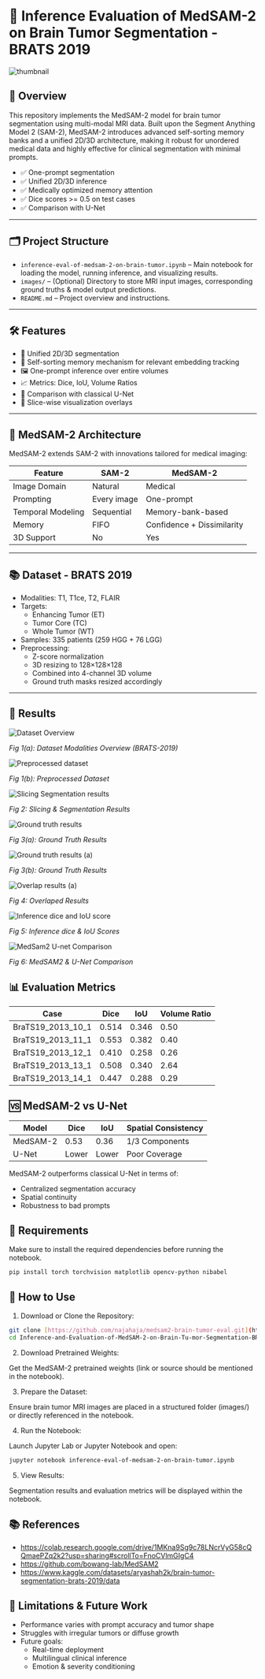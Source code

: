 # 🧠 Inference Evaluation of MedSAM-2 on Brain Tumor Segmentation - BRATS 2019

![thumbnail](https://github.com/user-attachments/assets/f64d69d3-a156-40fc-8d31-c5e0acc451fa)

## 📌 Overview

This repository implements the MedSAM-2 model for brain tumor segmentation using multi-modal MRI data. Built upon the Segment Anything Model 2 (SAM-2), MedSAM-2 introduces advanced self-sorting memory banks and a unified 2D/3D architecture, making it robust for unordered medical data and highly effective for clinical segmentation with minimal prompts.

- ✅ One-prompt segmentation
- ✅ Unified 2D/3D inference
- ✅ Medically optimized memory attention
- ✅ Dice scores >= 0.5 on test cases
- ✅ Comparison with U-Net

---

## 🗂 Project Structure

- `inference-eval-of-medsam-2-on-brain-tumor.ipynb` – Main notebook for loading the model, running inference, and visualizing results.
- `images/` – (Optional) Directory to store MRI input images, corresponding ground truths & model output predictions.
- `README.md` – Project overview and instructions.

---

## 🛠️ Features

- 🔄 Unified 2D/3D segmentation
- 🧠 Self-sorting memory mechanism for relevant embedding tracking
- 🖼️ One-prompt inference over entire volumes
- 📈 Metrics: Dice, IoU, Volume Ratios
- 🧪 Comparison with classical U-Net
- 🎨 Slice-wise visualization overlays

---
## 🧠 MedSAM-2 Architecture

MedSAM-2 extends SAM-2 with innovations tailored for medical imaging:

| Feature           | SAM-2       | MedSAM-2                   |
| ----------------- | ----------- | -------------------------- |
| Image Domain      | Natural     | Medical                    |
| Prompting         | Every image | One-prompt                 |
| Temporal Modeling | Sequential  | Memory-bank-based          |
| Memory            | FIFO        | Confidence + Dissimilarity |
| 3D Support        | No          | Yes                        |

---
## 📚 Dataset - BRATS 2019
- Modalities: T1, T1ce, T2, FLAIR
- Targets:
  - Enhancing Tumor (ET)
  - Tumor Core (TC)
  - Whole Tumor (WT)
- Samples: 335 patients (259 HGG + 76 LGG)
- Preprocessing:
  - Z-score normalization
  - 3D resizing to 128×128×128
  - Combined into 4-channel 3D volume
  - Ground truth masks resized accordingly
---
## 🚀 Results

![Dataset Overview](https://github.com/user-attachments/assets/c30fe9fa-aa6c-47b3-8532-ae8a93ef0ed6)

*Fig 1(a): Dataset Modalities Overview (BRATS-2019)*

![Preprocessed dataset](https://github.com/user-attachments/assets/3ae3babd-0011-4670-acde-9da5c179a8b5)

*Fig 1(b): Preprocessed Dataset*

![Slicing   Segmentation results](https://github.com/user-attachments/assets/ef79cfb6-a013-4ceb-b62c-f53f12cd30ac)

*Fig 2: Slicing & Segmentation Results*

![Ground truth results](https://github.com/user-attachments/assets/7a5c98e8-9f6d-4143-8ea5-7f780b897604)

*Fig 3(a): Ground Truth Results*

![Ground truth results (a)](https://github.com/user-attachments/assets/b8cbfc89-3afd-42dd-b570-f7b63dd24ade)

*Fig 3(b): Ground Truth Results*

![Overlap results (a)](https://github.com/user-attachments/assets/1d869bd4-9991-49c6-b594-f2b2108e5207)

*Fig 4: Overlaped Results*

![Inference dice and IoU score](https://github.com/user-attachments/assets/62ff9a6e-d500-4787-b99e-1d35a2a38574)

*Fig 5: Inference dice & IoU Scores*

![MedSam2   U-net Comparison](https://github.com/user-attachments/assets/e9a63a7a-25ea-4c8d-929a-48168a8537d5)

*Fig 6: MedSAM2 & U-Net Comparison*

## 📊 Evaluation Metrics

| Case                 | Dice  | IoU   | Volume Ratio |
| -------------------- | ----- | ----- | ------------ |
| BraTS19\_2013\_10\_1 | 0.514 | 0.346 | 0.50         |
| BraTS19\_2013\_11\_1 | 0.553 | 0.382 | 0.40         |
| BraTS19\_2013\_12\_1 | 0.410 | 0.258 | 0.26         |
| BraTS19\_2013\_13\_1 | 0.508 | 0.340 | 2.64         |
| BraTS19\_2013\_14\_1 | 0.447 | 0.288 | 0.29         |

## 🆚 MedSAM-2 vs U-Net

| Model    | Dice  | IoU   | Spatial Consistency |
| -------- | ----- | ----- | ------------------- |
| MedSAM-2 | 0.53  | 0.36  | 1/3 Components      |
| U-Net    | Lower | Lower | Poor Coverage       |

MedSAM-2 outperforms classical U-Net in terms of:

- Centralized segmentation accuracy
- Spatial continuity
- Robustness to bad prompts

## 🧰 Requirements

Make sure to install the required dependencies before running the notebook.

```bash
pip install torch torchvision matplotlib opencv-python nibabel
```

## 🧪 How to Use

1. Download or Clone the Repository:
```bash
git clone [https://github.com/najahaja/medsam2-brain-tumor-eval.git](https://github.com/najahaja/Inference-and-Evaluation-of-MedSAM-2-on-Brain-Tu-mor-Segmentation-BRATS-2019-)
cd Inference-and-Evaluation-of-MedSAM-2-on-Brain-Tu-mor-Segmentation-BRATS-2019-
```
2. Download Pretrained Weights:

Get the MedSAM-2 pretrained weights (link or source should be mentioned in the notebook).

3. Prepare the Dataset:

Ensure brain tumor MRI images are placed in a structured folder (images/) or directly referenced in the notebook.

4. Run the Notebook:

Launch Jupyter Lab or Jupyter Notebook and open:
```bash
jupyter notebook inference-eval-of-medsam-2-on-brain-tumor.ipynb
```
5. View Results:

Segmentation results and evaluation metrics will be displayed within the notebook.

## 📚 References

- https://colab.research.google.com/drive/1MKna9Sg9c78LNcrVyG58cQQmaePZq2k2?usp=sharing#scrollTo=FnoCVlmGIgC4
- https://github.com/bowang-lab/MedSAM2
- https://www.kaggle.com/datasets/aryashah2k/brain-tumor-segmentation-brats-2019/data

## 📌 Limitations & Future Work

- Performance varies with prompt accuracy and tumor shape
- Struggles with irregular tumors or diffuse growth
- Future goals:
  - Real-time deployment
  - Multilingual clinical inference
  - Emotion & severity conditioning



